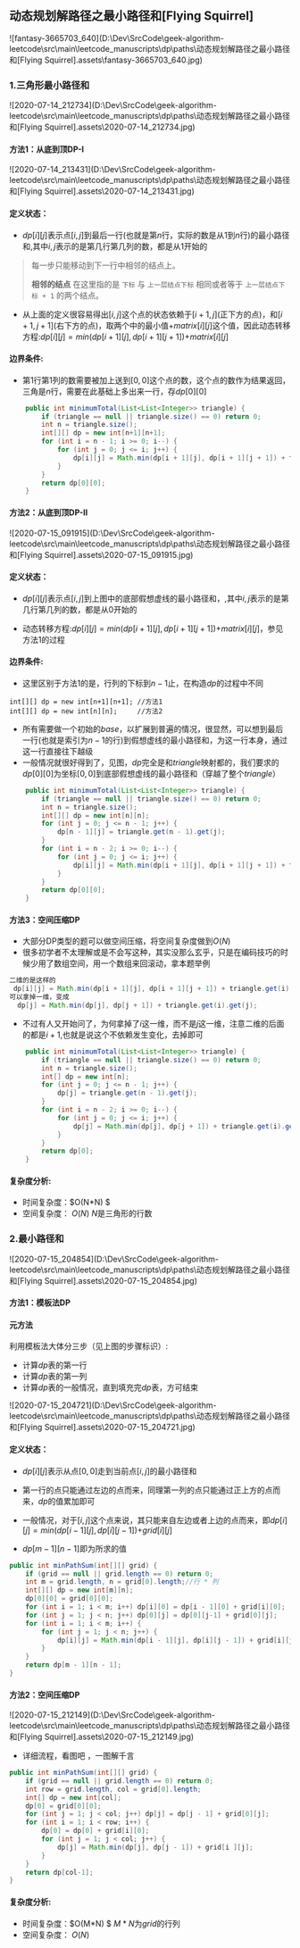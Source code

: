 ## 动态规划解路径之最小路径和[Flying Squirrel]

![fantasy-3665703_640](D:\Dev\SrcCode\geek-algorithm-leetcode\src\main\leetcode_manuscripts\dp\paths\动态规划解路径之最小路径和[Flying Squirrel].assets\fantasy-3665703_640.jpg)

### 1.三角形最小路径和

![2020-07-14_212734](D:\Dev\SrcCode\geek-algorithm-leetcode\src\main\leetcode_manuscripts\dp\paths\动态规划解路径之最小路径和[Flying Squirrel].assets\2020-07-14_212734.jpg)



#### 方法1：从底到顶DP-I

![2020-07-14_213431](D:\Dev\SrcCode\geek-algorithm-leetcode\src\main\leetcode_manuscripts\dp\paths\动态规划解路径之最小路径和[Flying Squirrel].assets\2020-07-14_213431.jpg)

#### 定义状态：

- $dp[i][j]$表示点$[i,j]$到最后一行(也就是第$n$行，实际的数是从$1$到$n$行)的最小路径和,其中$i,j$表示的是第几行第几列的数，都是从$1$开始的

> 每一步只能移动到下一行中相邻的结点上。
>
> **相邻的结点** 在这里指的是 `下标` 与 `上一层结点下标` 相同或者等于 `上一层结点下标 + 1` 的两个结点。

- 从上面的定义很容易得出$[i,j]$这个点的状态依赖于$[i+1,j]$(正下方的点)，和$[i+1,j+1]$(右下方的点)，取两个中的最小值+$matrix[i][j]$这个值，因此动态转移方程:$dp[i][j]=min(dp[i+1][j],dp[i+1][j+1])+$$matrix[i][j]$

#### 边界条件:

- 第1行第1列的数需要被加上送到$[0,0]$这个点的数，这个点的数作为结果返回，三角是$n$行，需要在此基础上多出来一行，存$dp[0][0]$

```java
    public int minimumTotal(List<List<Integer>> triangle) {
        if (triangle == null || triangle.size() == 0) return 0;
        int n = triangle.size();
        int[][] dp = new int[n+1][n+1];
        for (int i = n - 1; i >= 0; i--) {
            for (int j = 0; j <= i; j++) {
                dp[i][j] = Math.min(dp[i + 1][j], dp[i + 1][j + 1]) + triangle.get(i).get(j);
            }
        }
        return dp[0][0];
    }
```

#### 方法2：从底到顶DP-II

![2020-07-15_091915](D:\Dev\SrcCode\geek-algorithm-leetcode\src\main\leetcode_manuscripts\dp\paths\动态规划解路径之最小路径和[Flying Squirrel].assets\2020-07-15_091915.jpg)

#### 定义状态：

- $dp[i][j]$表示点$[i,j]$到上图中的底部假想虚线的最小路径和，,其中$i,j$表示的是第几行第几列的数，都是从$0$开始的

- 动态转移方程:$dp[i][j]=min(dp[i+1][j],dp[i+1][j+1])+$$matrix[i][j]$，参见方法1的过程

#### 边界条件:

- 这里区别于方法1的是，行列的下标到$n-1$止，在构造$dp$的过程中不同

```
int[][] dp = new int[n+1][n+1]; //方法1
int[][] dp = new int[n][n];     //方法2
```

- 所有需要做一个初始的$base$，以扩展到普遍的情况，很显然，可以想到最后一行(也就是索引为$n-1$的行)到假想虚线的最小路径和，为这一行本身，通过这一行直接往下越级
- 一般情况就很好得到了，见图，$dp$完全是和$triangle$映射都的，我们要求的$dp[0][0]$为坐标$[0,0]$到底部假想虚线的最小路径和（穿越了整个$triangle$） 



```java
    public int minimumTotal(List<List<Integer>> triangle) {
        if (triangle == null || triangle.size() == 0) return 0;
        int n = triangle.size();
        int[][] dp = new int[n][n];
        for (int j = 0; j <= n - 1; j++) {
            dp[n - 1][j] = triangle.get(n - 1).get(j);
        }
        for (int i = n - 2; i >= 0; i--) {
            for (int j = 0; j <= i; j++) {
                dp[i][j] = Math.min(dp[i + 1][j], dp[i + 1][j + 1]) + triangle.get(i).get(j);
            }
        }
        return dp[0][0];
    }
```

#### 方法3：空间压缩DP

- 大部分DP类型的题可以做空间压缩，将空间复杂度做到$O(N)$
- 很多初学者不太理解或是不会写这种，其实没那么玄乎，只是在编码技巧的时候少用了数组空间，用一个数组来回滚动，拿本题举例

```java
二维的是这样的
 dp[i][j] = Math.min(dp[i + 1][j], dp[i + 1][j + 1]) + triangle.get(i).get(j);
可以拿掉一维，变成
  dp[j] = Math.min(dp[j], dp[j + 1]) + triangle.get(i).get(j);
```

- 不过有人又开始问了，为何拿掉了$i$这一维，而不是$j$这一维，注意二维的后面的都是$i+1$,也就是说这个不依赖发生变化，去掉即可

```java
    public int minimumTotal(List<List<Integer>> triangle) {
        if (triangle == null || triangle.size() == 0) return 0;
        int n = triangle.size();
        int[] dp = new int[n];
        for (int j = 0; j <= n - 1; j++) {
            dp[j] = triangle.get(n - 1).get(j);
        }
        for (int i = n - 2; i >= 0; i--) {
            for (int j = 0; j <= i; j++) {
                dp[j] = Math.min(dp[j], dp[j + 1]) + triangle.get(i).get(j);
            }
        }
        return dp[0];
    }
```

#### **复杂度分析**:

- 时间复杂度：$O(N*N) $ 
- 空间复杂度： $O(N)$ $N$是三角形的行数



### 2.最小路径和

![2020-07-15_204854](D:\Dev\SrcCode\geek-algorithm-leetcode\src\main\leetcode_manuscripts\dp\paths\动态规划解路径之最小路径和[Flying Squirrel].assets\2020-07-15_204854.jpg)

#### 方法1：模板法DP


#### 元方法

利用模板法大体分三步（见上图的步骤标识）:

- 计算$dp$表的第一行
- 计算$dp$表的第一列
- 计算$dp$表的一般情况，直到填充完$dp$表，方可结束

![2020-07-15_204721](D:\Dev\SrcCode\geek-algorithm-leetcode\src\main\leetcode_manuscripts\dp\paths\动态规划解路径之最小路径和[Flying Squirrel].assets\2020-07-15_204721.jpg)

#### 定义状态：

- $dp[i][j]$表示从点$[0,0]$走到当前点$[i,j]$的最小路径和

- 第一行的点只能通过左边的点而来，同理第一列的点只能通过正上方的点而来，$dp$的值累加即可
- 一般情况，对于$[i,j]$这个点来说，其只能来自左边或者上边的点而来，即$dp[i][j]=min(dp[i-1][j],dp[i][j-1])$+$grid[i][j]$
- $dp[m-1][n-1]$即为所求的值

```java
public int minPathSum(int[][] grid) {
    if (grid == null || grid.length == 0) return 0;
    int m = grid.length, n = grid[0].length;//行 * 列
    int[][] dp = new int[m][n];
    dp[0][0] = grid[0][0];
    for (int i = 1; i < m; i++) dp[i][0] = dp[i - 1][0] + grid[i][0];
    for (int j = 1; j < n; j++) dp[0][j] = dp[0][j-1] + grid[0][j];
    for (int i = 1; i < m; i++) {
        for (int j = 1; j < n; j++) {
            dp[i][j] = Math.min(dp[i - 1][j], dp[i][j - 1]) + grid[i][j];
        }
    }
    return dp[m - 1][n - 1];
}
```

#### 方法2：空间压缩DP

![2020-07-15_212149](D:\Dev\SrcCode\geek-algorithm-leetcode\src\main\leetcode_manuscripts\dp\paths\动态规划解路径之最小路径和[Flying Squirrel].assets\2020-07-15_212149.jpg)

- 详细流程，看图吧 ，一图解千言

```java
public int minPathSum(int[][] grid) {
    if (grid == null || grid.length == 0) return 0;
    int row = grid.length, col = grid[0].length;
    int[] dp = new int[col];
    dp[0] = grid[0][0];
    for (int j = 1; j < col; j++) dp[j] = dp[j - 1] + grid[0][j];
    for (int i = 1; i < row; i++) {
        dp[0] = dp[0] + grid[i][0];
        for (int j = 1; j < col; j++) {
            dp[j] = Math.min(dp[j], dp[j - 1]) + grid[i ][j];
        }
    }
    return dp[col-1];
}
```

#### **复杂度分析**:

- 时间复杂度：$O(M*N) $  $M*N$为$grid$的行列
- 空间复杂度： $O(N)$ 

